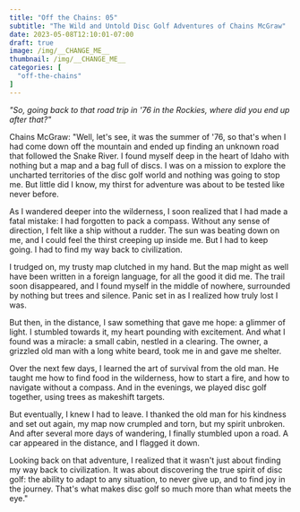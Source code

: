 ```yaml
---
title: "Off the Chains: 05"
subtitle: "The Wild and Untold Disc Golf Adventures of Chains McGraw"
date: 2023-05-08T12:10:01-07:00
draft: true
image: /img/__CHANGE_ME__
thumbnail: /img/__CHANGE_ME__
categories: [
  "off-the-chains"
]
---
```

*"So, going back to that road trip in '76 in the Rockies, where did you end up after that?"*

Chains McGraw: "Well, let's see, it was the summer of '76, so that's when I had come down off the mountain and ended up finding an unknown road that followed the Snake River. I found myself deep in the heart of Idaho with nothing but a map and a bag full of discs. I was on a mission to explore the uncharted territories of the disc golf world and nothing was going to stop me. But little did I know, my thirst for adventure was about to be tested like never before.

As I wandered deeper into the wilderness, I soon realized that I had made a fatal mistake: I had forgotten to pack a compass. Without any sense of direction, I felt like a ship without a rudder. The sun was beating down on me, and I could feel the thirst creeping up inside me. But I had to keep going. I had to find my way back to civilization.

I trudged on, my trusty map clutched in my hand. But the map might as well have been written in a foreign language, for all the good it did me. The trail soon disappeared, and I found myself in the middle of nowhere, surrounded by nothing but trees and silence. Panic set in as I realized how truly lost I was.

But then, in the distance, I saw something that gave me hope: a glimmer of light. I stumbled towards it, my heart pounding with excitement. And what I found was a miracle: a small cabin, nestled in a clearing. The owner, a grizzled old man with a long white beard, took me in and gave me shelter.

Over the next few days, I learned the art of survival from the old man. He taught me how to find food in the wilderness, how to start a fire, and how to navigate without a compass. And in the evenings, we played disc golf together, using trees as makeshift targets.

But eventually, I knew I had to leave. I thanked the old man for his kindness and set out again, my map now crumpled and torn, but my spirit unbroken. And after several more days of wandering, I finally stumbled upon a road. A car appeared in the distance, and I flagged it down.

Looking back on that adventure, I realized that it wasn't just about finding my way back to civilization. It was about discovering the true spirit of disc golf: the ability to adapt to any situation, to never give up, and to find joy in the journey. That's what makes disc golf so much more than what meets the eye."
